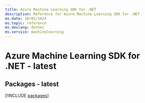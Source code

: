 ```yaml
---
title: Azure Machine Learning SDK for .NET
description: Reference for Azure Machine Learning SDK for .NET
ms.date: 10/02/2024
ms.topic: reference
ms.devlang: dotnet
ms.service: machinelearning
---
```

# Azure Machine Learning SDK for .NET - latest
## Packages - latest
[!INCLUDE [packages](machine-learning-index.md)]